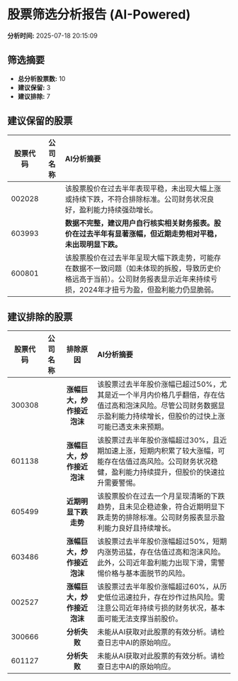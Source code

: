# 股票筛选分析报告 (AI-Powered)

**分析时间:** 2025-07-18 20:15:09

## 筛选摘要

- **总分析股票数:** 10
- **建议保留:** 3
- **建议排除:** 7

## 建议保留的股票

| 股票代码 | 公司名称 | AI分析摘要 |
|:---:|:---:|:---|
| 002028 |  | 该股票股价在过去半年表现平稳，未出现大幅上涨或持续下跌，不符合排除标准。公司财务状况良好，盈利能力持续强劲增长。 |
| 603993 |  | **数据不完整，建议用户自行核实相关财务报表。股价在过去半年有显著涨幅，但近期走势相对平稳，未出现明显下跌。** |
| 600801 |  | 该股票股价在过去半年呈现大幅下跌走势，可能存在数据不一致问题（如未体现的拆股，导致历史价格远高于当前）。公司财务报表显示近年来持续亏损，2024年才扭亏为盈，但盈利能力仍显脆弱。 |

## 建议排除的股票

| 股票代码 | 公司名称 | 排除原因 | AI分析摘要 |
|:---:|:---:|:---:|:---|
| 300308 |  | **涨幅巨大，炒作接近泡沫** | 该股票过去半年股价涨幅已超过50%，尤其是近一个半月内价格几乎翻倍，存在估值过高和泡沫风险。尽管公司财务数据显示盈利能力持续增长，但股价的过快上涨可能已透支未来预期。 |
| 601138 |  | **涨幅巨大，炒作接近泡沫** | 该股票过去半年股价涨幅超过30%，且近期加速上涨，短期内积累了较大涨幅，可能存在估值过高风险。公司财务状况稳健，盈利能力持续提升，但股价的快速拉升需要警惕。 |
| 605499 |  | **近期明显下跌走势** | 该股票股价在过去一个月呈现清晰的下跌趋势，且未见企稳迹象，符合近期明显下跌走势的排除标准。公司财务报表显示盈利能力良好且持续增长。 |
| 603486 |  | **涨幅巨大，炒作接近泡沫** | 该股票过去半年股价涨幅超过50%，短期内涨势迅猛，存在估值过高和泡沫风险。此外，公司近年盈利能力出现下滑，需警惕价格与基本面脱节的风险。 |
| 002527 |  | **涨幅巨大，炒作接近泡沫** | 该股票过去半年股价涨幅超过60%，从历史低位迅速拉升，存在炒作过热风险。需注意公司近年持续亏损的财务状况，基本面可能无法支撑当前股价。 |
| 300666 |  | **分析失败** | 未能从AI获取对此股票的有效分析。请检查日志中AI的原始响应。 |
| 601127 |  | **分析失败** | 未能从AI获取对此股票的有效分析。请检查日志中AI的原始响应。 |
